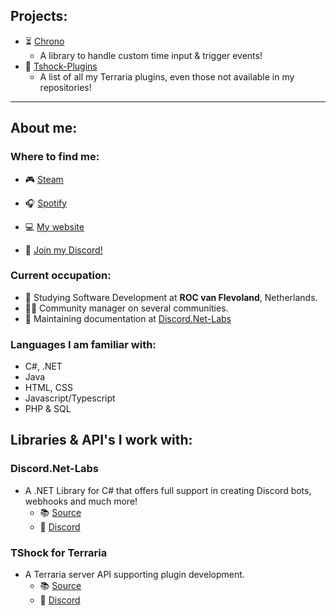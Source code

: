 ## Projects:

* ⏳ [Chrono](https://github.com/Rozen4334/Chrono)
  * A library to handle custom time input & trigger events!
* 📑 [Tshock-Plugins](https://github.com/Rozen4334/Tshock-plugins)
  * A list of all my Terraria plugins, even those not available in my repositories!

----

## About me:

### Where to find me:
* 🎮 [Steam](https://steamcommunity.com/id/Rozen4334/)
* 🎧 [Spotify](https://open.spotify.com/user/a.tdb_?si=3bd7bb95ad8e4bdd)
* 💻 [My website](https://rozen.one)

* 🔗 [Join my Discord!](https://pixelgalactic.com/discord)

### Current occupation:
* 🏫 Studying Software Development at **ROC van Flevoland**, Netherlands.
* 👨‍💼 Community manager on several communities.
* 📃 Maintaining documentation at [Discord.Net-Labs](https://github.com/Discord-Net-Labs/Discord.Net-Labs)

### Languages I am familiar with:
* C#, .NET
* Java 
* HTML, CSS 
* Javascript/Typescript
* PHP & SQL

## Libraries & API's I work with:

### Discord.Net-Labs
* A .NET Library for C# that offers full support in creating Discord bots, webhooks and much more!
  * 📚 [Source](https://github.com/Discord-Net-Labs/Discord.Net-Labs)
  * 🔗 [Discord](https://invite.discord-net-labs.com)

### TShock for Terraria
* A Terraria server API supporting plugin development.
  * 📚 [Source](https://github.com/Pryaxis/TShock)
  * 🔗 [Discord](https://discord.com/invite/Cav9nYX)
